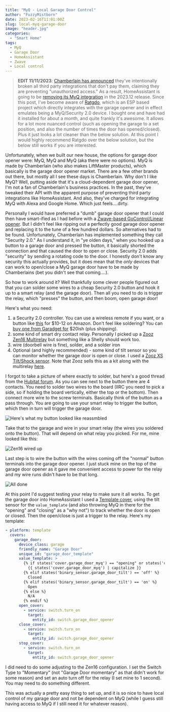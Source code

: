 ```yaml
---
title: "MyQ - Local Garage Door Control"
author: "FuzzyMistborn"
date: 2023-02-16T11:01:00Z
slug: local-myq-garage-door
image: "header.jpg"
categories:
  - "Smart Home"
tags:
  - MyQ
  - Garage Door
  - HomeAssistant
  - Zwave
  - Local control
---
```


>**EDIT 11/11/2023**: [Chamberlain has announced](https://www.theverge.com/23949612/chamberlain-myq-smart-garage-door-controller-homebridge-integrations) they've intentionally broken all third party integrations that don't pay them, claiming they are preventing "unauthorized access."  As a result, HomeAssistant is going to be [removing its MyQ integration](https://www.home-assistant.io/blog/2023/11/06/removal-of-myq-integration/) in the 2023.12 release.  Since this post, I've become aware of [Ratgdo](https://github.com/PaulWieland/ratgdo), which is an ESP based project which directly integrates with the garage opener and in effect emulates being a MyQ/Security 2.0 device.  I bought one and have had it installed for about a month, and quite frankly it's awesome.  It allows for a lot more nuanced control (such as opening the garage to a set position, and also the number of times the door has opened/closed).  Plus it just looks a lot cleaner than the below solution.  At this point I would highly recommend Ratgdo over the below solution, but the below still works if you are interested.

Unfortunately, when we built our new house, the options for garage door opener were: MyQ, MyQ and MyQ (aka there were no options).  MyQ is made by Chamberlain (who also makes LiftMaster products), which basically is the garage door opener market.  There are a few other brands out there, but mostly all I see these days is Chamberlain.  Why don't I like MyQ?  Well, putting aside that it's a cloud-dependent garage door opener, I'm not a fan of Chamberlain's business practices.  In the past, they've tweaked their API with the apparent purpose of preventing third party integrations like HomeAssistant.  And also, they've charged for integrating MyQ with Alexa and Google Home.  Which just feels....dirty.

Personally I would have preferred a "dumb" garage door opener that I could then have smart-ified as I had before with a [Zwave-based GoControl/Linear opener](https://www.zwaveproducts.com/products/z-wave-garage-door-opener-remote-controller).  But I didn't feel like ripping out a perfectly good garage door opener and replacing it to the tune of a few hundred dollars.  So alternatives had to be found.  Unfortunately, Chamberlain has implemented something they call "Security 2.0."  As I understand it, in "ye olden days," when you hooked up a button to a garage door and pressed the button, it basically shorted the connection and that caused the door to open or close.  Security 2.0 adds "security" by sending a rotating code to the door.  I honestly don't know any security this actually provides, but it does mean that the *only* devices that can work to open/close a MyQ garage door have to be made by Chamberlains (bet you didn't see that coming....).

So how to work around it?  Well thankfully some clever people figured out that you can solder some wires to a cheap Security 2.0 button and hook it up to a smart relay (and the garage door).  Then all you need to do is trigger the relay, which "presses" the button, and then boom, open garage door!

Here's what you need:

1) a Security 2.0 controller.  You can use a wireless remote if you want, or a button like [this](https://www.amazon.com/gp/product/B07W5RMN56/) for $10-12 on Amazon.  Don't feel like soldering?  You can [buy one from Garadget for](https://www.garadget.com/product/security-2-0-dry-contact-adapter/) $20ish (plus shipping).
2) some kind of smart dry contact relay.  Personally I picked up a [Zooz Zen16 Multirelay](https://www.thesmartesthouse.com/products/zooz-z-wave-plus-s2-multirelay-zen16-with-3-dry-contact-relays-20-a-15-a-15-a) but something like a Shelly should work too.
3) wire (doorbell wire is fine), solder, and a solder iron
4) Optional (and highly recommended) - some kind of tilt sensor so you can monitor whether the garage door is open or close.  I used a [Zooz XS Tilt/Shock sensor](https://www.thesmartesthouse.com/products/zooz-z-wave-plus-700-series-xs-tilt-shock-sensor-zse43).  Note that Zooz sells this as a kit along with the multirelay [here](https://www.thesmartesthouse.com/products/diy-smart-garage-opener-kit-zooz-multirelay-ecolink-tilt-sensor).

I forgot to take a picture of where exactly to solder, but here's a good thread from the [Hubitat forum](https://community.hubitat.com/t/cutting-out-myq-cloud-from-garage-door-control/101531).  As you can see next to the button there are 4 contacts.  You need to solder two wires to the board (IIRC you need to pick a side, so if holding the board vertically, either the top or the bottom).  Then connect more wire to the screw terminals.  Basically think of the button as a pass through.  You are going to use your smart relay to trigger the button, which then in turn will trigger the garage door.

![Here's what my button looked like reassmbled](myq-button.jpg)

Take that to the garage and wire in your smart relay (the wires you soldered onto the button).  That will depend on what relay you picked.  For me, mine looked like this:

![Zen16 wired up](myq-relay.jpg)

Last step is to wire the button with the wires coming off the "normal" button terminals into the garage door opener.  I just stuck mine on the top of the garage door opener as it gave me convenient access to power for the relay and my wire runs didn't have to be that long.

![All done](myq-finishedproduct.jpg)

At this point I'd suggest testing your relay to make sure it all works.  To get the garage door into HomeAssistant I used a [Template cover](https://www.home-assistant.io/integrations/cover.template/), using the tilt sensor for the `value_template` (and also throwing MyQ in there for the "opening" and "closing" as a "why not") to track whether the door is open or closed.  Then the open/close is just a trigger to the relay.  Here's my template:

```yaml
- platform: template
  covers:
    garage_door:
      device_class: garage
      friendly_name: "Garage Door"
      unique_id: "garage_door_template"
      value_template: >
        {% if states('cover.garage_door_myq') == "opening" or states('cover.garage_door_myq') == "closing" %}
          {{ states('cover.garage_door_myq') | capitalize }}
        {% elif states('binary_sensor.garage_door_tilt') == 'off' %}
          Closed
        {% elif states('binary_sensor.garage_door_tilt') == 'on' %}
          Open
        {% else %}
          N/A
        {% endif %}
      open_cover:
        - service: switch.turn_on
          target:
            entity_id: switch.garage_door_opener
      close_cover:
        - service: switch.turn_on
          target:
            entity_id: switch.garage_door_opener
      stop_cover:
        - service: switch.turn_on
          target:
            entity_id: switch.garage_door_opener
```

I did need to do some adjusting to the Zen16 configuration.  I set the Switch Type to "Momentary" (not "Garage Door momentary" as that didn't work for some reason) and set an auto turn off for the relay (I set mine to 1 second).  You may need to do something different.

This was actually a pretty easy thing to set up, and it is so nice to have local control of my garage door and not be dependent on MyQ (while I guess still having access to MyQ if I still need it for whatever reason).
